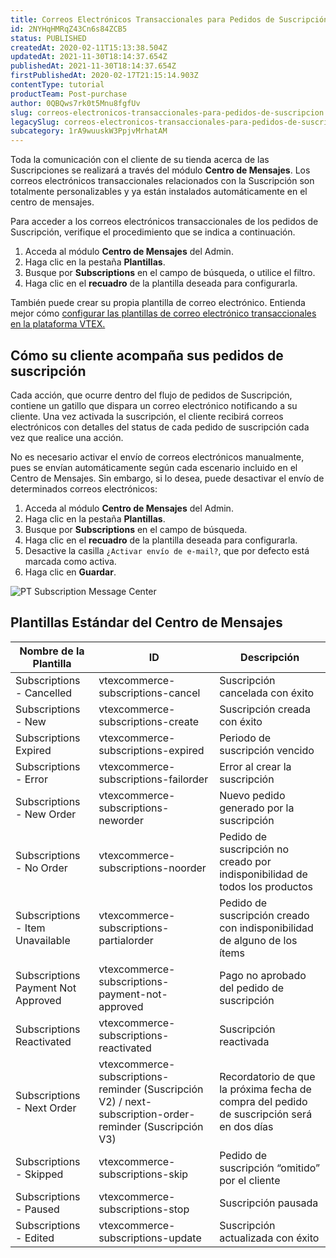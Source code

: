 ```yaml
---
title: Correos Electrónicos Transaccionales para Pedidos de Suscripción
id: 2NYHqHMRqZ43Cn6s84ZCB5
status: PUBLISHED
createdAt: 2020-02-11T15:13:38.504Z
updatedAt: 2021-11-30T18:14:37.654Z
publishedAt: 2021-11-30T18:14:37.654Z
firstPublishedAt: 2020-02-17T21:15:14.903Z
contentType: tutorial
productTeam: Post-purchase
author: 0QBQws7rk0t5Mnu8fgfUv
slug: correos-electronicos-transaccionales-para-pedidos-de-suscripcion
legacySlug: correos-electronicos-transaccionales-para-pedidos-de-suscripcion
subcategory: 1rA9wuuskW3PpjvMrhatAM
---
```


Toda la comunicación con el cliente de su tienda acerca de las Suscripciones se realizará a través del módulo **Centro de Mensajes**. Los correos electrónicos transaccionales relacionados con la Suscripción son totalmente personalizables y ya están instalados automáticamente en el centro de mensajes.

Para acceder a los correos electrónicos transaccionales de los pedidos de Suscripción, verifique el procedimiento que se indica a continuación.

1. Acceda al módulo **Centro de Mensajes** del Admin.  
2. Haga clic en la pestaña **Plantillas**.  
3. Busque por **Subscriptions** en el campo de búsqueda, o utilice el filtro.  
4. Haga clic en el **recuadro** de la plantilla deseada para configurarla.  

También puede crear su propia plantilla de correo electrónico. Entienda mejor cómo [configurar las plantillas de correo electrónico transaccionales en la plataforma VTEX.](https://help.vtex.com/es/tutorial/como-funciona-el-message-center/)

## Cómo su cliente acompaña sus pedidos de suscripción

Cada acción, que ocurre dentro del flujo de pedidos de Suscripción, contiene un gatillo que dispara un correo electrónico notificando a su cliente.  Una vez activada la suscripción, el cliente recibirá correos electrónicos con detalles del status de cada pedido de suscripción cada vez que realice una acción. 

No es necesario activar el envío de correos electrónicos manualmente, pues se envían automáticamente según cada escenario incluido en el Centro de Mensajes. Sin embargo, si lo desea, puede desactivar el envío de determinados correos electrónicos:

1. Acceda al módulo **Centro de Mensajes** del Admin.  
2. Haga clic en la pestaña **Plantillas**.  
3. Busque por **Subscriptions** en el campo de búsqueda.  
4. Haga clic en el **recuadro** de la plantilla deseada para configurarla.  
5. Desactive la casilla `¿Activar envío de e-mail?`, que por defecto está marcada como activa.
6. Haga clic en **Guardar**.

![PT Subscription Message Center](https://images.ctfassets.net/alneenqid6w5/3g9hWtw1XUcYlUlwGCzagX/8161e2468d88999ec8505a46274b55f1/PT_Subscription_Message_Center.png)

## Plantillas Estándar del Centro de Mensajes 

| Nombre de la Plantilla                   | ID                                              | Descripción                                                                      |
|------------------------------------|-------------------------------------------------|---------------------------------------------------------------------------------|
| Subscriptions - Cancelled          | vtexcommerce-subscriptions-cancel               | Suscripción cancelada con éxito                                                |
| Subscriptions - New                |  vtexcommerce-subscriptions-create              | Suscripción creada con éxito                                                   |
| Subscriptions Expired              | vtexcommerce-subscriptions-expired              | Periodo de suscripción vencido                                                  |
| Subscriptions - Error              | vtexcommerce-subscriptions-failorder            | Error al crear la suscripción                                                   |
| Subscriptions - New Order          | vtexcommerce-subscriptions-neworder             | Nuevo pedido generado por la suscripción                                            |
| Subscriptions - No Order           | vtexcommerce-subscriptions-noorder              | Pedido de suscripción no creado por indisponibilidad de todos los productos         |
| Subscriptions - Item Unavailable   | vtexcommerce-subscriptions-partialorder         | Pedido de suscripción creado con indisponibilidad de alguno de los ítems            |
| Subscriptions Payment Not Approved | vtexcommerce-subscriptions-payment-not-approved | Pago no aprobado del pedido de suscripción                                   |
| Subscriptions Reactivated          | vtexcommerce-subscriptions-reactivated          | Suscripción reactivada                                                            |
| Subscriptions - Next Order         | vtexcommerce-subscriptions-reminder (Suscripción V2) / next-subscription-order-reminder (Suscripción V3)               | Recordatorio de que la próxima fecha de compra del pedido de suscripción será en dos días |
| Subscriptions - Skipped            | vtexcommerce-subscriptions-skip                 | Pedido de suscripción “omitido” por el cliente                                         |
| Subscriptions - Paused             | vtexcommerce-subscriptions-stop                 | Suscripción pausada                                                              |
| Subscriptions - Edited             | vtexcommerce-subscriptions-update               | Suscripción actualizada con éxito         
